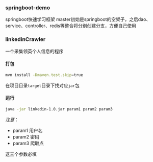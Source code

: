 ### springboot-demo
springboot快速学习框架
master初始是springboot的空架子，之后dao、service、controller、redis等整合将分别创建分支，方便自己使用


### linkedinCrawler
一个采集领英个人信息的程序

#### 打包
```bash
mvn install -Dmaven.test.skip=true
```
在项目目录`target`目录下找对应`jar`包

#### 运行
```bash
java -jar linkedin-1.0.jar param1 param2 param3
```
*注意*：
- param1 用户名
- param2 密码
- param3 爬取点

这三个参数必填